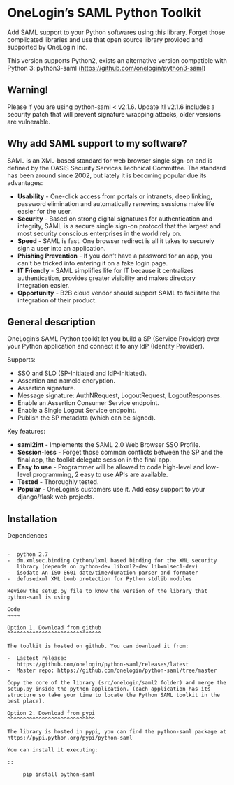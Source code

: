 OneLogin’s SAML Python Toolkit
==============================

Add SAML support to your Python softwares using this library. Forget
those complicated libraries and use that open source library provided
and supported by OneLogin Inc.

This version supports Python2, exists an alternative version compatible with Python 3: python3-saml (https://github.com/onelogin/python3-saml)


Warning!
--------

Please if you are using python-saml < v2.1.6. Update it!
v2.1.6 includes a security patch that will prevent signature wrapping attacks, older versions are vulnerable.


Why add SAML support to my software?
------------------------------------

SAML is an XML-based standard for web browser single sign-on and is
defined by the OASIS Security Services Technical Committee. The standard
has been around since 2002, but lately it is becoming popular due its
advantages:

-  **Usability** - One-click access from portals or intranets, deep
   linking, password elimination and automatically renewing sessions
   make life easier for the user.
-  **Security** - Based on strong digital signatures for authentication
   and integrity, SAML is a secure single sign-on protocol that the
   largest and most security conscious enterprises in the world rely on.
-  **Speed** - SAML is fast. One browser redirect is all it takes to
   securely sign a user into an application.
-  **Phishing Prevention** - If you don’t have a password for an app,
   you can’t be tricked into entering it on a fake login page.
-  **IT Friendly** - SAML simplifies life for IT because it centralizes
   authentication, provides greater visibility and makes directory
   integration easier.
-  **Opportunity** - B2B cloud vendor should support SAML to facilitate
   the integration of their product.

General description
-------------------

OneLogin’s SAML Python toolkit let you build a SP (Service Provider)
over your Python application and connect it to any IdP (Identity
Provider).

Supports:

-  SSO and SLO (SP-Initiated and IdP-Initiated).
-  Assertion and nameId encryption.
-  Assertion signature.
-  Message signature: AuthNRequest, LogoutRequest, LogoutResponses.
-  Enable an Assertion Consumer Service endpoint.
-  Enable a Single Logout Service endpoint.
-  Publish the SP metadata (which can be signed).

Key features:

-  **saml2int** - Implements the SAML 2.0 Web Browser SSO Profile.
-  **Session-less** - Forget those common conflicts between the SP and
   the final app, the toolkit delegate session in the final app.
-  **Easy to use** - Programmer will be allowed to code high-level and
   low-level programming, 2 easy to use APIs are available.
-  **Tested** - Thoroughly tested.
-  **Popular** - OneLogin’s customers use it. Add easy support to your
   django/flask web projects.


Installation
------------

Dependences
~~~~~~~~~~~

-  python 2.7
-  dm.xmlsec.binding Cython/lxml based binding for the XML security
   library (depends on python-dev libxml2-dev libxmlsec1-dev)
-  isodate An ISO 8601 date/time/duration parser and formater
-  defusedxml XML bomb protection for Python stdlib modules

Review the setup.py file to know the version of the library that
python-saml is using

Code
~~~~

Option 1. Download from github
^^^^^^^^^^^^^^^^^^^^^^^^^^^^^^

The toolkit is hosted on github. You can download it from:

-  Lastest release:
   https://github.com/onelogin/python-saml/releases/latest
-  Master repo: https://github.com/onelogin/python-saml/tree/master

Copy the core of the library (src/onelogin/saml2 folder) and merge the
setup.py inside the python application. (each application has its
structure so take your time to locate the Python SAML toolkit in the
best place).

Option 2. Download from pypi
^^^^^^^^^^^^^^^^^^^^^^^^^^^^

The library is hosted in pypi, you can find the python-saml package at
https://pypi.python.org/pypi/python-saml

You can install it executing:

::

     pip install python-saml